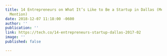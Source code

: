 ```yaml
---
title: 14 Entrepreneurs on What It’s Like to Be a Startup in Dallas (Mentor and Alumni
  Mention)
date: 2018-12-07 11:18:00 -0600
author: ''
publication: ''
link: https://tech.co/14-entrepreneurs-startup-dallas-2017-02
image: ''
published: false

---
```


